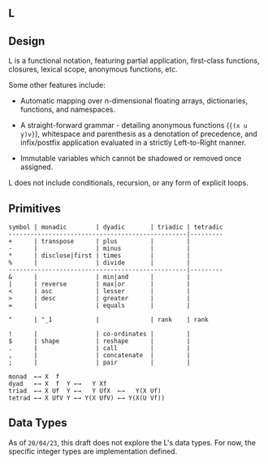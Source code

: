 <section>

# L
</section>

<section>

# Design

L is a functional notation, featuring partial application, first-class functions, closures, lexical scope, anonymous functions, etc.

Some other features include:

* Automatic mapping over n-dimensional floating arrays, dictionaries, functions, and namespaces.

*  A straight-forward grammar - detailing anonymous functions (`{(x u y)v}`), whitespace and parenthesis as a denotation of precedence, and infix/postfix application evaluated in a strictly Left-to-Right manner.

* Immutable variables which cannot be shadowed or removed once assigned.

L does not include conditionals, recursion, or any form of explicit loops.

## Primitives

```
symbol | monadic        | dyadic       | triadic | tetradic
-------------------------------------------------|---------
+      | transpose      | plus         |         |
-      |                | minus        |         |
*      | disclose|first | times        |         |
%      |                | divide       |         |
-------------------------------------------------|---------
&      |                | min|and      |         |
|      | reverse        | max|or       |         |
<      | asc            | lesser       |         |
>      | desc           | greater      |         |
=      |                | equals       |         |

"      | "_1            |              | rank    | rank

!      |                | co-ordinates |         |
$      | shape          | reshape      |         |
.      |                | call         |         |
,      |                | concatenate  |         |
;      |                | pair         |         |

monad  ←→ X  f
dyad   ←→ X  f  Y ←→   Y Xf 
triad  ←→ X Uf  Y ←→   Y UfX  ←→   Y(X Uf)
tetrad ←→ X UfV Y ←→ Y(X UfV) ←→ Y(X(U Vf))

```

# Data Types

As of `20/04/23`, this draft does not explore the L's data types. For now, the specific integer types are implementation defined.
</section>
